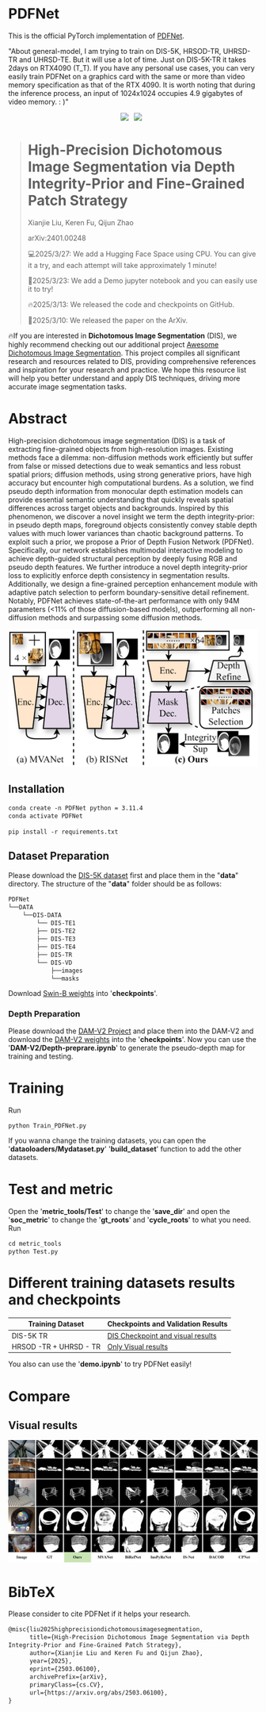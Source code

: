 # PDFNet

This is the official PyTorch implementation of [PDFNet](https://arxiv.org/abs/2503.06100).

"About general-model, I am trying to train on DIS-5K, HRSOD-TR, UHRSD-TR and UHRSD-TE. But it will use a lot of time. Just on DIS-5K-TR it takes 2days on RTX4090 (T_T). If you have any personal use cases, you can very easily train PDFNet on a graphics card with the same or more than video memory specification as that of the RTX 4090. It is worth noting that during the inference process, an input of 1024x1024 occupies 4.9 gigabytes of video memory. : )"
<div align='center'>
<a href='https://arxiv.org/abs/2503.06100'><img src='https://img.shields.io/badge/arXiv-Paper-red'></a>&ensp;
<a href='https://huggingface.co/spaces/Tennineee/PDFNet'><img src='https://img.shields.io/badge/%F0%9F%A4%97%20HF-Space-blue'></a>&ensp;
</div>

> # High-Precision Dichotomous Image Segmentation via Depth Integrity-Prior and Fine-Grained Patch Strategy
>
> Xianjie Liu, Keren Fu, Qijun Zhao
>
> arXiv:2401.00248
> 
> 💻2025/3/27: We add a Hugging Face Space using CPU. You can give it a try, and each attempt will take approximately 1 minute!
> 
> 🤖2025/3/23: We add a Demo jupyter notebook and you can easily use it to try!
> 
> 🔥2025/3/13: We released the code and checkpoints on GitHub.
> 
> 📕2025/3/10: We released the paper on the ArXiv.

🔥If you are interested in **Dichotomous Image Segmentation** (DIS), we highly recommend checking out our additional project [Awesome Dichotomous Image Segmentation](https://github.com/Tennine2077/Awesome-Dichotomous-Image-Segmentation/tree/main). This project compiles all significant research and resources related to DIS, providing comprehensive references and inspiration for your research and practice. We hope this resource list will help you better understand and apply DIS techniques, driving more accurate image segmentation tasks.

# Abstract

High-precision dichotomous image segmentation (DIS) is a task of extracting fine-grained objects from high-resolution images. Existing methods face a dilemma: non-diffusion methods work efficiently but suffer from false or missed detections due to weak semantics and less robust spatial priors; diffusion methods, using strong generative priors, have high accuracy but encounter high computational burdens. As a solution, we find pseudo depth information from monocular depth estimation models can provide essential semantic understanding that quickly reveals spatial differences across target objects and backgrounds. Inspired by this phenomenon, we discover a novel insight we term the depth integrity-prior: in pseudo depth maps, foreground objects consistently convey stable depth values with much lower variances than chaotic background patterns. To exploit such a prior, we propose a Prior of Depth Fusion Network (PDFNet). Specifically, our network establishes multimodal interactive modeling to achieve depth-guided structural perception by deeply fusing RGB and pseudo depth features. We further introduce a novel depth integrity-prior loss to explicitly enforce depth consistency in segmentation results. Additionally, we design a fine-grained perception enhancement module with adaptive patch selection to perform boundary-sensitive detail refinement. Notably, PDFNet achieves state-of-the-art performance with only 94M parameters (<11% of those diffusion-based models), outperforming all non-diffusion methods and surpassing some diffusion methods.

![image](pics/Framwork.png)
## Installation
```
conda create -n PDFNet python = 3.11.4
conda activate PDFNet

pip install -r requirements.txt
```
## Dataset Preparation

Please download the [DIS-5K dataset](https://github.com/xuebinqin/DIS) first and place them in the "**data**" directory. The structure of the "**data**" folder should be as follows:
```
PDFNet
└──DATA
	└──DIS-DATA
	    └── DIS-TE1
	    ├── DIS-TE2
	    ├── DIS-TE3
	    ├── DIS-TE4
	    ├── DIS-TR
	    └── DIS-VD
	    	├──images
	    	└──masks
```
Download [Swin-B weights](https://github.com/SwinTransformer/storage/releases/download/v1.0.0/swin_base_patch4_window12_384_22k.pth)  into '**checkpoints**'.

### Depth Preparation
Please download the [DAM-V2 Project](https://github.com/DepthAnything/Depth-Anything-V2) and place them into the DAM-V2 and download the [DAM-V2 weights](https://github.com/DepthAnything/Depth-Anything-V2) into the '**checkpoints**'.
Now you can use the '**DAM-V2/Depth-preprare.ipynb**' to generate the pseudo-depth map for training and testing.

# Training

Run
```
python Train_PDFNet.py
```
If you wanna change the training datasets, you can open the '**dataoloaders/Mydataset.py**' '**build_dataset**' function to add the other datasets.

# Test and metric

Open the '**metric_tools/Test**'  to change the '**save_dir**' and open the '**soc_metric**' to change the '**gt_roots**' and '**cycle_roots**' to what you need.
Run
```
cd metric_tools
python Test.py
```

# Different training datasets results and checkpoints

| Training Dataset       | Checkpoints and Validation Results                                                                                        |
| ---------------------- | ------------------------------------------------------------------------------------------------------------------------- |
| DIS-5K TR              | [DIS Checkpoint and visual results](https://drive.google.com/drive/folders/1dqkFVR4TElSRFNHhu6er45OQkoHhJsZz?usp=sharing) |
| HRSOD -TR + UHRSD - TR | [Only Visual results](https://drive.google.com/file/d/1DKL1Jonx_PR1HF6m0D4lyUQtAmR7oQrd/view?usp=sharing)                 |

You also can use the '**demo.ipynb**' to try PDFNet easily!
# Compare
## Visual results
![image](pics/vcompare.png)
# BibTeX

Please consider to cite PDFNet if it helps your research.
```
@misc{liu2025highprecisiondichotomousimagesegmentation,
      title={High-Precision Dichotomous Image Segmentation via Depth Integrity-Prior and Fine-Grained Patch Strategy}, 
      author={Xianjie Liu and Keren Fu and Qijun Zhao},
      year={2025},
      eprint={2503.06100},
      archivePrefix={arXiv},
      primaryClass={cs.CV},
      url={https://arxiv.org/abs/2503.06100}, 
}
```
